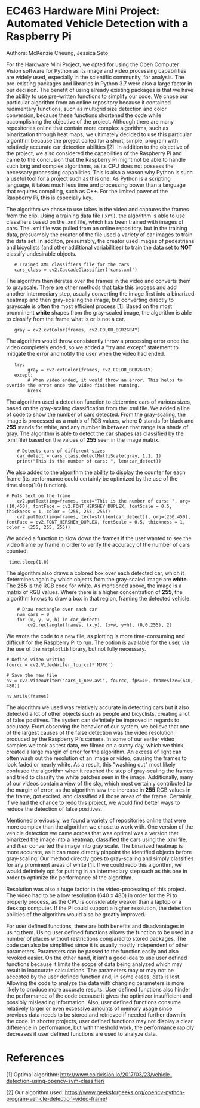 # EC463 Hardware Mini Project: Automated Vehicle Detection with a Raspberry Pi

Authors: McKenzie Cheung, Jessica Seto

   For the Hardware Mini Project, we opted for using the Open Computer Vision software for Python as its image and video processing capabilities are widely used, especially in the scientific community, for analysis. The pre-existing packages and libraries in Python 3.7 were also a large factor in our decision. The benefit of using already existing packages is that we have the ability to use pre-written functions to simplify our code. We chose our particular algorithm from an online repository because it contained rudimentary functions, such as multigrid size detection and color conversion, because these functions shortened the code while accomplishing the objective of the project. Although there are many repositories online that contain more complex algorithms, such as binarization through heat maps, we ultimately decided to use this particular algorithm because the project called for a short, simple, program with relatively accurate car detection abilities [2]. In addition to the objective of the project, we also considered the capabilities of the Raspberry Pi and came to the conclusion that the Raspberry Pi might not be able to handle such long and complex algorithms, as its CPU does not possess the necessary processing capabilities. This is also a reason why Python is such a useful tool for a project such as this one. As Python is a scripting language, it takes much less time and processing power than a language that requires compiling, such as C++. For the limited power of the Raspberry Pi, this is especially key.
  
   The algorithm we chose to use takes in the video and captures the frames from the clip. Using a training data file (.xml), the algorithm is able to use classifiers based on the .xml file, which has been trained with images of cars. The .xml file was pulled from an online repository. but in the training data, presuambly the creator of the file used a variety of car images to train the data set. In additon, presumably, the creator used images of pedestrians and bicyclists (and other additional variabilities) to train the data set to **NOT** classify undesirable objects.

```
   # Trained XML classifiers file for the cars     
   cars_class = cv2.CascadeClassifier('cars.xml')
```  

   The algorithm then iterates over the frames in the video and converts them to grayscale. There are other methods that take this process and add another intermediary step, usually converting the image first into a binarized heatmap and then gray-scaling the image, but converting directly to grayscale is often the most efficient process [1]. Based on the most promninent **white** shapes from the gray-scaled image, the algorithm is able to classify from the frame what is or is not a car.

```
   gray = cv2.cvtColor(frames, cv2.COLOR_BGR2GRAY)
```  

   The algorithm would throw consistently throw a processing error once the video completely ended, so we added a “try and except” statement to mitigate the error and notify the user when the video had ended. 

``` 
   try: 
        gray = cv2.cvtColor(frames, cv2.COLOR_BGR2GRAY)       
   except: 
        # When video ended, it would throw an error. This helps to overide the error once the video finishes running.         
        break
```
        
   The algorithm used a detection function to determine cars of various sizes, based on the gray-scaling classification from the .xml file. We added a line of code to show the number of cars detected. From the gray-scaling, the image is processed as a matrix of RGB values, where **0** stands for black and **255** stands for white, and any number in between that range is a shade of gray. The algorithm is able to detect the car shapes (as classified by the .xml file) based on the values of **255** seen in the image matrix.

``` 
    # Detects cars of different sizes    
    car_detect = cars_class.detectMultiScale(gray, 1.1, 1)     
    print("This is the number of cars: ", len(car_detect))
```    

   We also added to the algorithm the ability to display the counter for each frame (its performance could certainly be optimized by the use of the time.sleep(1.0) function). 

```
# Puts text on the frame
    cv2.putText(img=frames, text="This is the number of cars: ", org=(10,450), fontFace = cv2.FONT_HERSHEY_DUPLEX, fontScale = 0.5, thickness = 1, color = (255, 255, 255))
    cv2.putText(img=frames, text=str(len(car_detect)), org=(250,450), fontFace = cv2.FONT_HERSHEY_DUPLEX, fontScale = 0.5, thickness = 1, color = (255, 255, 255))
```


   We added a function to slow down the frames if the user wanted to see the video frame by frame in order to verify the accuracy of the number of cars counted.

```# Slows down the frames for better detection - Can be commented out if needed for faster processing  
 time.sleep(1.0)
```  
 
 The algorithm also draws a colored box over each detected car, which it determines again by which objects from the gray-scaled image are **white**. The **255** is the RGB code for white. As mentioned above, the image is a matrix of RGB values. Where there is a higher concentration of **255**, the algorithm knows to draw a box in that region, framing the detected vehicle.
 
```
    # Draw rectangle over each car    
    num_cars = 0  
    for (x, y, w, h) in car_detect:  
        cv2.rectangle(frames, (x,y), (x+w, y+h), (0,0,255), 2)
```    

   We wrote the code to a new file, as plotting is more time-consuming and difficult for the Raspberry Pi to run. The option is available for the user, via the use of the ```matplotlib``` library, but not fully necessary.

```
# Define video writing
fourcc = cv2.VideoWriter_fourcc(*'MJPG')

# Save the new file
hv = cv2.VideoWriter('cars_1_new.avi', fourcc, fps=10, frameSize=(640, 480))

hv.write(frames)
```
 
   The algorithm we used was relatively accurate in detecting cars but it also detected a lot of other objects such as people and bicyclists, creating a lot of false positives. The system can definitely be improved in regards to accuracy. From observing the behavior of our system, we believe that one of the largest causes of the false detection was the video resolution produced by the Raspberry Pi’s camera. In some of our earlier video samples we took as test data, we filmed on a sunny day, which we think created a large margin of error for the algorithm. An excess of light can often wash out the resolution of an image or video, causing the frames to look faded or nearly white. As a result, this "washing out" most likely confused the algorithm when it reached the step of gray-scaling the frames and tried to classify the white patches seen in the image. Additionally, many of our videos contain a view of the sky, which most certainly contributed to the margin of error, as the algorithm saw the increase in **255** RGB values in the frame, got excited, and classified all those areas of the frame. Certainly, if we had the chance to redo this project, we would find better ways to reduce the detection of false positives.
   
   Mentioned previously, we found a variety of repositories online that were more complex than the algorithm we chose to work with. One version of the vehicle detection we came across that was optimal was a version that binarized the image into a heatmap, classified the cars using the .xml file, and *then* converted the image into gray scale. The binarized heatmap is more accurate, as it can more directly pinpoint the identified objects before gray-scaling. Our method directly goes to gray-scaling and simply classifies for any prominent areas of white [1]. If we could redo this algorithm, we would definitely opt for putting in an intermediary step such as this one in order to optimize the performance of the algorithm.
   
   Resolution was also a huge factor in the video-processing of this project. The video had to be a low resolution (640 x 480) in order for the Pi to properly process, as the CPU is considerably weaker than a laptop or a desktop computer. If the Pi could support a higher resolution, the detection abilities of the algorithm would also be greatly improved.

   For user defined functions, there are both benefits and disadvantages in using them. Using user defined functions allows the function to be used in a number of places without restrictions compared to stored packages. The code can also be simplified since it is usually mostly independent of other parameters. Parameters can be passed to the function easily and also revoked easier. On the other hand, it isn’t a good idea to use user defined functions because it limits the scope of data being analyzed which may result in inaccurate calculations. The parameters may or may not be accepted by the user defined function and, in some cases, data is lost. Allowing the code to analyze the data  with changing parameters is more likely to produce more accurate results. User defined functions also hinder the performance of the code because it gives the optimizer insufficient and possibly misleading information. Also, user defined functions consume relatively larger or even excessive amounts of memory usage since previous data needs to be stored and retrieved if needed further down in the code. In shorter projects, user defined functions may not display a clear difference in performance, but with threshold work, the performance rapidly decreases if user defined functions are used to analyze data. 
   
# References
[1] Optimal algorithm: http://www.coldvision.io/2017/03/23/vehicle-detection-using-opencv-svm-classifier/

[2] Our algorithm used: https://www.geeksforgeeks.org/opencv-python-program-vehicle-detection-video-frame/
